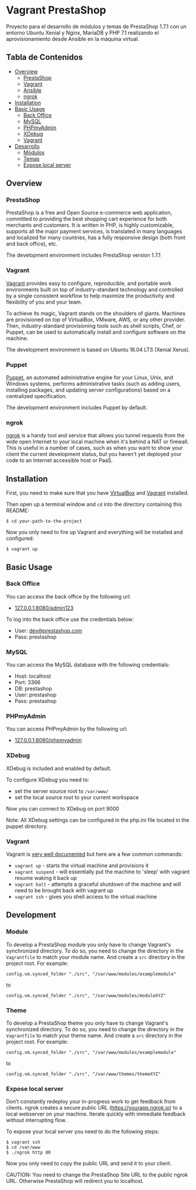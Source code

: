 # Vagrant PrestaShop

Proyecto para el desarrollo de módulos y temas de PrestaShop 1.7.1 con un entorno Ubuntu Xenial y Nginx, MariaDB y PHP 7.1 realizando el aprovisionamiento desde Ansible en la máquina virtual.

## Tabla de Contenidos

- [Overview](#overview)
  - [PrestaShop](#prestashop)
  - [Vagrant](#vagrant)
  - [Ansible](#ansible)
  - [ngrok](#ngrok)
- [Installation](#installation)
- [Basic Usage](#basic-usage)
  - [Back Office](#back-office)
  - [MySQL](#mysql)
  - [PHPmyAdmin](#phpmyadmin)
  - [XDebug](#xdebug)
  - [Vagrant](#vagrant)
- [Desarrollo](#development)
  - [Módulos](#module)
  - [Temas](#theme)
  - [Expose local server](#expose-local-server)

## Overview

### PrestaShop

PrestaShop is a free and Open Source e-commerce web application, committed to
providing the best shopping cart experience for both merchants and customers.
It is written in PHP, is highly customizable, supports all the major payment
services, is translated in many languages and localized for many countries,
has a fully responsive design (both front and back office), etc.

The development environment includes PrestaShop version 1.7.1

### Vagrant

[Vagrant](https://www.vagrantup.com/) provides easy to configure,
reproducible, and portable work environments built on top of
industry-standard technology and controlled by a single consistent
workflow to help maximize the productivity and flexibility of
you and your team.

To achieve its magic, Vagrant stands on the shoulders of giants. Machines
are provisioned on top of VirtualBox, VMware, AWS, or any other provider.
Then, industry-standard provisioning tools such as shell scripts, Chef, or
Puppet, can be used to automatically install and configure software on
the machine.

The development environment is based on Ubuntu 16.04 LTS (Xenial Xerus).

### Puppet

[Puppet](https://puppet.com/), an automated administrative engine
for your Linux, Unix, and Windows systems, performs administrative
tasks (such as adding users, installing packages, and updating
server configurations) based on a centralized specification.

The development environment includes Puppet by default.

### ngrok

[ngrok](https://ngrok.com/) is a handy tool and service that allows you
tunnel requests from the wide open Internet to your local machine when
it's behind a NAT or firewall. This is useful in a number of cases,
such as when you want to show your client the current development status,
but you haven't yet deployed your code to an Internet accessible
host or PaaS.

## Installation

First, you need to make sure that you have [VirtualBox](https://www.virtualbox.org/wiki/Downloads) and
[Vagrant](https://www.vagrantup.com/downloads.html) installed.

Then open up a terminal window and `cd` into the directory containing this README:

```shell
$ cd your-path-to-the-project
```

Now you only need to fire up Vagrant and everything will be installed and configured:

```shell
$ vagrant up
```

## Basic Usage

### Back Office

You can access the back office by the following url:

- [127.0.0.1:8080/admin123](http://127.0.0.1:8383/admin123)

To log into the back office use the credentials below:

- User: dev@prestashop.com
- Pass: prestashop

### MySQL

You can access the MySQL database with the following credentials:

- Host: localhost
- Port: 3366
- DB: prestashop
- User: prestashop
- Pass: prestashop

### PHPmyAdmin

You can access PHPmyAdmin by the following url:

- [127.0.0.1:8080/phpmyadmin](http://127.0.0.1:8383/phpmyadmin)

### XDebug

XDebug is included and enabled by default.

To configure XDebug you need to:

- set the server source root to `/var/www/`
- set the local source root to your current workspace

Now you can connect to XDebug on port 9000

Note: All XDebug settings can be configured in the php.ini file located in
the puppet directory.

### Vagrant

Vagrant is [very well documented](https://www.vagrantup.com/docs/) but here are a few common commands:

- `vagrant up` - starts the virtual machine and provisions it
- `vagrant suspend` - will essentially put the machine to 'sleep' with vagrant resume waking it back up
- `vagrant halt` - attempts a graceful shutdown of the machine and will need to be brought back with vagrant up
- `vagrant ssh` - gives you shell access to the virtual machine

## Development

### Module

To develop a PrestaShop module you only have to change Vagrant's synchronized directory. To do so, you
need to change the directory in the `Vagrantfile` to match your module name. And create a `src` directory in
the project root. For example:

```
config.vm.synced_folder "./src", "/var/www/modules/examplemodule"
```

to

```
config.vm.synced_folder "./src", "/var/www/modules/moduleXYZ"
```

### Theme

To develop a PrestaShop theme you only have to change Vagrant's synchronized directory. To do so, you
need to change the directory in the `Vagrantfile` to match your theme name. And create a `src` directory in
the project root. For example:

```
config.vm.synced_folder "./src", "/var/www/modules/examplemodule"
```

to

```
config.vm.synced_folder "./src", "/var/www/themes/themeXYZ"
```

### Expose local server

Don’t constantly redeploy your in-progress work to get feedback from clients.
ngrok creates a secure public URL (https://yourapp.ngrok.io) to a local webserver
on your machine. Iterate quickly with immediate feedback without interrupting
flow.

To expose your local server you need to do the following steps:

```
$ vagrant ssh
$ cd /var/www
$ ./ngrok http 80
```

Now you only need to copy the public URL and send it to your client.

CAUTION: You need to change the PrestaShop Site URL to the public ngrok URL.
Otherwise PrestaShop will redirect you to localhost.

